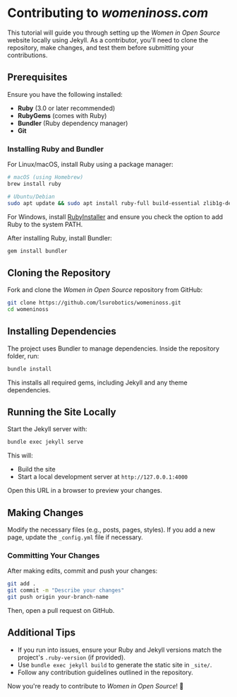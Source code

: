 # Contributing to <i>womeninoss.com</i>
This tutorial will guide you through setting up the *Women in Open Source* website locally using Jekyll. As a contributor, you'll need to clone the repository, make changes, and test them before submitting your contributions.  

## Prerequisites  

Ensure you have the following installed:  
- **Ruby** (3.0 or later recommended)  
- **RubyGems** (comes with Ruby)  
- **Bundler** (Ruby dependency manager)  
- **Git**  

### Installing Ruby and Bundler  

For Linux/macOS, install Ruby using a package manager:  

```sh
# macOS (using Homebrew)
brew install ruby

# Ubuntu/Debian
sudo apt update && sudo apt install ruby-full build-essential zlib1g-dev
```

For Windows, install [RubyInstaller](https://rubyinstaller.org/) and ensure you check the option to add Ruby to the system PATH.  

After installing Ruby, install Bundler:  

```sh
gem install bundler
```

## Cloning the Repository  

Fork and clone the *Women in Open Source* repository from GitHub:  

```sh
git clone https://github.com/lsurobotics/womeninoss.git
cd womeninoss
```

## Installing Dependencies  

The project uses Bundler to manage dependencies. Inside the repository folder, run:  

```sh
bundle install
```

This installs all required gems, including Jekyll and any theme dependencies.  

## Running the Site Locally  

Start the Jekyll server with:  

```sh
bundle exec jekyll serve
```

This will:  
- Build the site  
- Start a local development server at `http://127.0.0.1:4000`  

Open this URL in a browser to preview your changes.  

## Making Changes  

Modify the necessary files (e.g., posts, pages, styles). If you add a new page, update the `_config.yml` file if necessary.  

### Committing Your Changes  

After making edits, commit and push your changes:  

```sh
git add .
git commit -m "Describe your changes"
git push origin your-branch-name
```

Then, open a pull request on GitHub.  

## Additional Tips  

- If you run into issues, ensure your Ruby and Jekyll versions match the project's `.ruby-version` (if provided).  
- Use `bundle exec jekyll build` to generate the static site in `_site/`.  
- Follow any contribution guidelines outlined in the repository.  

Now you're ready to contribute to *Women in Open Source*! 🚀
